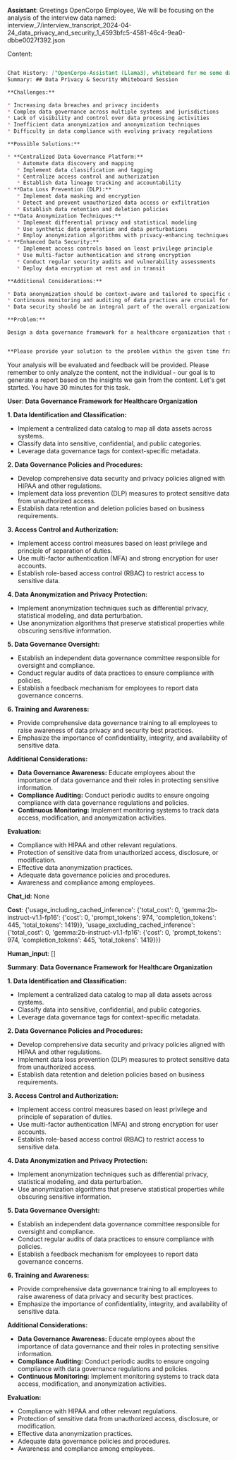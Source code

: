 **Assistant**: Greetings OpenCorpo Employee, We will be focusing on the analysis of the interview data named: interview_7/interview_transcript_2024-04-24_data_privacy_and_security_1_4593bfc5-4581-46c4-9ea0-dbbe0027f392.json 


 Content: 

 ```md

 Chat History: ["OpenCorpo-Assistant (Llama3), whiteboard for me some data privacy and security. Propose a solution for technological challenges. I will evaluate your answers and give my feedback, then propose a problem to you. You will answer and I will evaluate. Let's now begin. You have 30 minutes.", '## Data Privacy & Security Whiteboard Session\n\n**Challenges:**\n\n* Increasing data breaches and privacy incidents\n* Complex data governance across multiple systems and jurisdictions\n* Lack of visibility and control over data processing activities\n* Inefficient data anonymization and anonymization techniques\n* Difficulty in data compliance with evolving privacy regulations\n\n**Possible Solutions:**\n\n* **Centralized Data Governance Platform:**\n    * Automate data discovery and mapping\n    * Implement data classification and tagging\n    * Centralize access control and authorization\n    * Establish data lineage tracking and accountability\n* **Data Loss Prevention (DLP):**\n    * Implement data masking and encryption\n    * Detect and prevent unauthorized data access or exfiltration\n    * Establish data retention and deletion policies\n* **Data Anonymization Techniques:**\n    * Implement differential privacy and statistical modeling\n    * Use synthetic data generation and data perturbations\n    * Employ anonymization algorithms with privacy-enhancing techniques\n* **Enhanced Data Security:**\n    * Implement access controls based on least privilege principle\n    * Use multi-factor authentication and strong encryption\n    * Conduct regular security audits and vulnerability assessments\n    * Deploy data encryption at rest and in transit\n\n**Additional Considerations:**\n\n* Data anonymization should be context-aware and tailored to specific data types.\n* Continuous monitoring and auditing of data practices are crucial for compliance.\n* Data security should be an integral part of the overall organizational architecture.\n\n**Problem:**\n\nDesign a data governance framework for a healthcare organization that seamlessly integrates data privacy and security with clinical decision-making.\n\n\n**Please provide your solution to the problem within the given time frame. I will evaluate your response and provide feedback.**'] 
 Summary: ## Data Privacy & Security Whiteboard Session

**Challenges:**

* Increasing data breaches and privacy incidents
* Complex data governance across multiple systems and jurisdictions
* Lack of visibility and control over data processing activities
* Inefficient data anonymization and anonymization techniques
* Difficulty in data compliance with evolving privacy regulations

**Possible Solutions:**

* **Centralized Data Governance Platform:**
    * Automate data discovery and mapping
    * Implement data classification and tagging
    * Centralize access control and authorization
    * Establish data lineage tracking and accountability
* **Data Loss Prevention (DLP):**
    * Implement data masking and encryption
    * Detect and prevent unauthorized data access or exfiltration
    * Establish data retention and deletion policies
* **Data Anonymization Techniques:**
    * Implement differential privacy and statistical modeling
    * Use synthetic data generation and data perturbations
    * Employ anonymization algorithms with privacy-enhancing techniques
* **Enhanced Data Security:**
    * Implement access controls based on least privilege principle
    * Use multi-factor authentication and strong encryption
    * Conduct regular security audits and vulnerability assessments
    * Deploy data encryption at rest and in transit

**Additional Considerations:**

* Data anonymization should be context-aware and tailored to specific data types.
* Continuous monitoring and auditing of data practices are crucial for compliance.
* Data security should be an integral part of the overall organizational architecture.

**Problem:**

Design a data governance framework for a healthcare organization that seamlessly integrates data privacy and security with clinical decision-making.


**Please provide your solution to the problem within the given time frame. I will evaluate your response and provide feedback.** 
``` 


 Your analysis will be evaluated and feedback will be provided. Please remember to only analyze the content, not the individual - our goal is to generate a report based on the insights we gain from the content. Let's get started. You have 30 minutes for this task.

**User**: **Data Governance Framework for Healthcare Organization**

**1. Data Identification and Classification:**

* Implement a centralized data catalog to map all data assets across systems.
* Classify data into sensitive, confidential, and public categories.
* Leverage data governance tags for context-specific metadata.


**2. Data Governance Policies and Procedures:**

* Develop comprehensive data security and privacy policies aligned with HIPAA and other regulations.
* Implement data loss prevention (DLP) measures to protect sensitive data from unauthorized access.
* Establish data retention and deletion policies based on business requirements.


**3. Access Control and Authorization:**

* Implement access control measures based on least privilege and principle of separation of duties.
* Use multi-factor authentication (MFA) and strong encryption for user accounts.
* Establish role-based access control (RBAC) to restrict access to sensitive data.


**4. Data Anonymization and Privacy Protection:**

* Implement anonymization techniques such as differential privacy, statistical modeling, and data perturbation.
* Use anonymization algorithms that preserve statistical properties while obscuring sensitive information.


**5. Data Governance Oversight:**

* Establish an independent data governance committee responsible for oversight and compliance.
* Conduct regular audits of data practices to ensure compliance with policies.
* Establish a feedback mechanism for employees to report data governance concerns.


**6. Training and Awareness:**

* Provide comprehensive data governance training to all employees to raise awareness of data privacy and security best practices.
* Emphasize the importance of confidentiality, integrity, and availability of sensitive data.


**Additional Considerations:**

* **Data Governance Awareness:** Educate employees about the importance of data governance and their roles in protecting sensitive information.
* **Compliance Auditing:** Conduct periodic audits to ensure ongoing compliance with data governance regulations and policies.
* **Continuous Monitoring:** Implement monitoring systems to track data access, modification, and anonymization activities.


**Evaluation:**

* Compliance with HIPAA and other relevant regulations.
* Protection of sensitive data from unauthorized access, disclosure, or modification.
* Effective data anonymization practices.
* Adequate data governance policies and procedures.
* Awareness and compliance among employees.

**Chat_id**: None

**Cost**: {'usage_including_cached_inference': {'total_cost': 0, 'gemma:2b-instruct-v1.1-fp16': {'cost': 0, 'prompt_tokens': 974, 'completion_tokens': 445, 'total_tokens': 1419}}, 'usage_excluding_cached_inference': {'total_cost': 0, 'gemma:2b-instruct-v1.1-fp16': {'cost': 0, 'prompt_tokens': 974, 'completion_tokens': 445, 'total_tokens': 1419}}}

**Human_input**: []

**Summary**: **Data Governance Framework for Healthcare Organization**

**1. Data Identification and Classification:**

* Implement a centralized data catalog to map all data assets across systems.
* Classify data into sensitive, confidential, and public categories.
* Leverage data governance tags for context-specific metadata.


**2. Data Governance Policies and Procedures:**

* Develop comprehensive data security and privacy policies aligned with HIPAA and other regulations.
* Implement data loss prevention (DLP) measures to protect sensitive data from unauthorized access.
* Establish data retention and deletion policies based on business requirements.


**3. Access Control and Authorization:**

* Implement access control measures based on least privilege and principle of separation of duties.
* Use multi-factor authentication (MFA) and strong encryption for user accounts.
* Establish role-based access control (RBAC) to restrict access to sensitive data.


**4. Data Anonymization and Privacy Protection:**

* Implement anonymization techniques such as differential privacy, statistical modeling, and data perturbation.
* Use anonymization algorithms that preserve statistical properties while obscuring sensitive information.


**5. Data Governance Oversight:**

* Establish an independent data governance committee responsible for oversight and compliance.
* Conduct regular audits of data practices to ensure compliance with policies.
* Establish a feedback mechanism for employees to report data governance concerns.


**6. Training and Awareness:**

* Provide comprehensive data governance training to all employees to raise awareness of data privacy and security best practices.
* Emphasize the importance of confidentiality, integrity, and availability of sensitive data.


**Additional Considerations:**

* **Data Governance Awareness:** Educate employees about the importance of data governance and their roles in protecting sensitive information.
* **Compliance Auditing:** Conduct periodic audits to ensure ongoing compliance with data governance regulations and policies.
* **Continuous Monitoring:** Implement monitoring systems to track data access, modification, and anonymization activities.


**Evaluation:**

* Compliance with HIPAA and other relevant regulations.
* Protection of sensitive data from unauthorized access, disclosure, or modification.
* Effective data anonymization practices.
* Adequate data governance policies and procedures.
* Awareness and compliance among employees.

